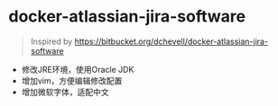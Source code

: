 # docker-atlassian-jira-software

> Inspired by https://bitbucket.org/dchevell/docker-atlassian-jira-software

- 修改JRE环境，使用Oracle JDK
- 增加vim，方便编辑修改配置
- 增加微软字体，适配中文

